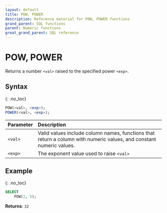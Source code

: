 ```yaml
---
layout: default
title: POW, POWER
description: Reference material for POW, POWER functions
grand_parent: SQL functions
parent: Numeric functions
great_grand_parent: SQL reference
---
```


# POW, POWER

Returns a number `<val>` raised to the specified power `<exp>`.

## Syntax
{: .no_toc}

```sql
POW(<val>, <exp>);
POWER(<val>, <exp>);
```

| Parameter | Description                                                                                                         |
| :--------- | :------------------------------------------------------------------------------------------------------------------- |
| `<val>`   | Valid values include column names, functions that return a column with numeric values, and constant numeric values. |
| `<exp>`   | The exponent value used to raise `<val>`                                                                            |

## Example
{: .no_toc}

```sql
SELECT
    POW(2, 5);
```

**Returns**: `32`
